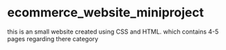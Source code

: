 # ecommerce_website_miniproject
this is an small website created using CSS and HTML. which contains 4-5 pages regarding there category
